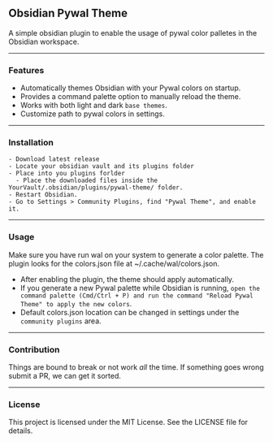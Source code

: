 ## Obsidian Pywal Theme
A simple obsidian plugin to enable the usage of pywal color palletes in the Obsidian workspace.

---
### Features
- Automatically themes Obsidian with your Pywal colors on startup.
- Provides a command palette option to manually reload the theme.
- Works with both light and dark `base themes`.
- Customize path to pywal colors in settings.

---

### Installation
```
- Download latest release
- Locate your obsidian vault and its plugins folder
- Place into you plugins forlder
  - Place the downloaded files inside the YourVault/.obsidian/plugins/pywal-theme/ folder.
- Restart Obsidian.
- Go to Settings > Community Plugins, find "Pywal Theme", and enable it.
```
---

### Usage
Make sure you have run wal on your system to generate a color palette. The plugin looks for the colors.json file at ~/.cache/wal/colors.json.

- After enabling the plugin, the theme should apply automatically.
- If you generate a new Pywal palette while Obsidian is running, `open the command palette (Cmd/Ctrl + P) and run the command "Reload Pywal Theme" to apply the new colors`.
- Default colors.json location can be changed in settings under the `community plugins` area. 

---

### Contribution
Things are bound to break or not work *all* the time. If something goes wrong submit a PR, we can get it sorted. 

---

### License
This project is licensed under the MIT License. See the LICENSE file for details.
